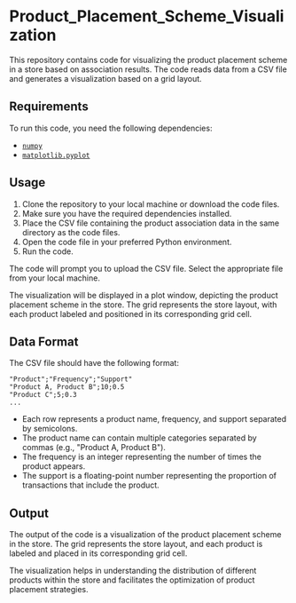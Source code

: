 # Product_Placement_Scheme_Visualization
This repository contains code for visualizing the product placement scheme in a store based on association results. The code reads data from a CSV file and generates a visualization based on a grid layout.

## Requirements
To run this code, you need the following dependencies:
- [`numpy`](https://numpy.org/)
- [`matplotlib.pyplot`](https://matplotlib.org/stable/api/pyplot_summary.html)

## Usage
1. Clone the repository to your local machine or download the code files.
2. Make sure you have the required dependencies installed.
3. Place the CSV file containing the product association data in the same directory as the code files.
4. Open the code file in your preferred Python environment.
5. Run the code.

The code will prompt you to upload the CSV file. Select the appropriate file from your local machine.

The visualization will be displayed in a plot window, depicting the product placement scheme in the store. The grid represents the store layout, with each product labeled and positioned in its corresponding grid cell.

## Data Format
The CSV file should have the following format:

```
"Product";"Frequency";"Support"
"Product A, Product B";10;0.5
"Product C";5;0.3
...
```

- Each row represents a product name, frequency, and support separated by semicolons.
- The product name can contain multiple categories separated by commas (e.g., "Product A, Product B").
- The frequency is an integer representing the number of times the product appears.
- The support is a floating-point number representing the proportion of transactions that include the product.

## Output
The output of the code is a visualization of the product placement scheme in the store. The grid represents the store layout, and each product is labeled and placed in its corresponding grid cell.

The visualization helps in understanding the distribution of different products within the store and facilitates the optimization of product placement strategies.
